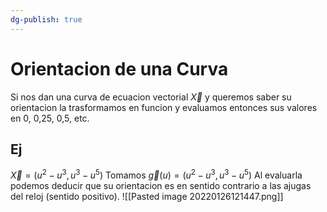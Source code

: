 ```yaml
---
dg-publish: true
---
```

# Orientacion de una Curva
Si nos dan una curva de ecuacion vectorial $\vec X$ y queremos saber su orientacion la trasformamos en funcion y evaluamos entonces sus valores en 0, 0,25, 0,5, etc.

## Ej
$\vec X =(u^2-u^3, u^3-u^5)$
Tomamos $\vec g(u)=(u^2-u^3, u^3-u^5)$
Al evaluarla podemos deducir que su orientacion es en sentido contrario a las ajugas del reloj (sentido positivo).
![[Pasted image 20220126121447.png]]